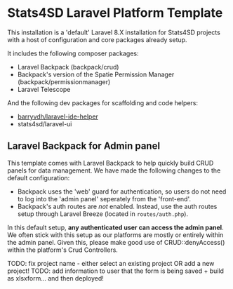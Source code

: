 # Stats4SD Laravel Platform Template
This installation is a 'default' Laravel 8.X installation for Stats4SD projects with a host of configuration and core packages already setup.

It includes the following composer packages:

- Laravel Backpack (backpack/crud)
- Backpack's version of the Spatie Permission Manager (backpack/permissionmanager)
- Laravel Telescope

And the following dev packages for scaffolding and code helpers:

- [barryvdh/laravel-ide-helper](https://github.com/barryvdh/laravel-ide-helper)
- stats4sd/laravel-ui


## Laravel Backpack for Admin panel
This template comes with Laravel Backpack to help quickly build CRUD panels for data management. We have made the following changes to the default configuration:

 - Backpack uses the 'web' guard for authentication, so users do not need to log into the 'admin panel' seperately from the 'front-end'.
 - Backpack's auth routes are *not* enabled. Instead, use the auth routes setup through Laravel Breeze (located in `routes/auth.php`).

In this default setup, **any authenticated user can access the admin panel**. We often stick with this setup as our platforms are mostly or entirely within the admin panel. Given this, please make good use of CRUD::denyAccess() within the platform's Crud Controllers.


TODO: fix project name - either select an existing project OR add a new project! 
TODO: add information to user that the form is being saved + build as xlsxform... and then deployed! 
